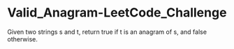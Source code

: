 # Valid_Anagram-LeetCode_Challenge
 Given two strings s and t, return true if t is an anagram of s, and false otherwise.
